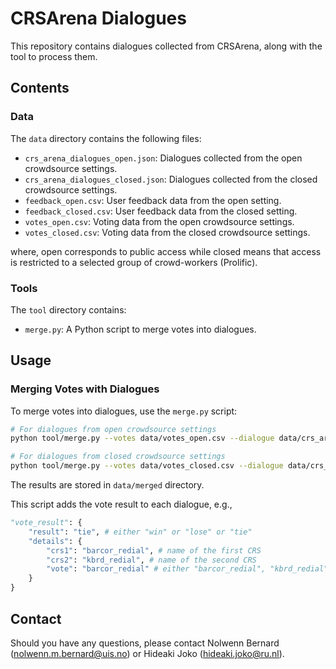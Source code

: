CRSArena Dialogues
===

This repository contains dialogues collected from CRSArena, along with the tool to process them.


## Contents

### Data

The `data` directory contains the following files:

- `crs_arena_dialogues_open.json`: Dialogues collected from the open crowdsource settings.
- `crs_arena_dialogues_closed.json`: Dialogues collected from the closed crowdsource settings.
- `feedback_open.csv`: User feedback data from the open setting.
- `feedback_closed.csv`: User feedback data from the closed setting.
- `votes_open.csv`: Voting data from the open crowdsource settings.
- `votes_closed.csv`: Voting data from the closed crowdsource settings.

where, open corresponds to public access while closed means that access is restricted to a selected group of crowd-workers (Prolific).

### Tools

The `tool` directory contains:

- `merge.py`: A Python script to merge votes into dialogues.

## Usage

### Merging Votes with Dialogues

To merge votes into dialogues, use the `merge.py` script:
```sh
# For dialogues from open crowdsource settings
python tool/merge.py --votes data/votes_open.csv --dialogue data/crs_arena_dialogues_open.json
```

```sh
# For dialogues from closed crowdsource settings
python tool/merge.py --votes data/votes_closed.csv --dialogue data/crs_arena_dialogues_closed.json
```

The results are stored in `data/merged` directory.

This script adds the vote result to each dialogue, e.g.,
```python
"vote_result": {
    "result": "tie", # either "win" or "lose" or "tie"
    "details": {
        "crs1": "barcor_redial", # name of the first CRS
        "crs2": "kbrd_redial", # name of the second CRS
        "vote": "barcor_redial" # either "barcor_redial", "kbrd_redial", or "tie"
    }
}
```
## Contact

Should you have any questions, please contact Nolwenn Bernard (nolwenn.m.bernard@uis.no) or Hideaki Joko (hideaki.joko@ru.nl).
